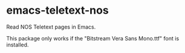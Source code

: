 # emacs-teletext-nos
Read NOS Teletext pages in Emacs.

This package only works if the "Bitstream Vera Sans Mono.ttf" font is installed.
